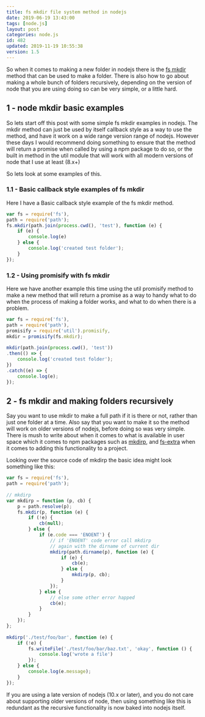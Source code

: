```yaml
---
title: fs mkdir file system method in nodejs
date: 2019-06-19 13:43:00
tags: [node.js]
layout: post
categories: node.js
id: 482
updated: 2019-11-19 10:55:38
version: 1.5
---
```


So when it comes to making a new folder in nodejs there is the [fs mkdir](https://nodejs.org/api/fs.html#fs_fs_mkdir_path_options_callback) method that can be used to make a folder. There is also how to go about making a whole bunch of folders recursively, depending on the version of node that you are using doing so can be very simple, or a little hard.

<!-- more -->

## 1 - node mkdir basic examples

So lets start off this post with some simple fs mkdir examples in nodejs. The mkdir method can just be used by itself callback style as a way to use the method, and have it work on a wide range version range of nodejs. However these days I would recommend doing something to ensure that the method will return a promise when called by using a npm package to do so, or the built in method in the util module that will work with all modern versions of node that I use at least (8.x+)

So lets look at some examples of this.

### 1.1 - Basic callback style examples of fs mkdir

Here I have a Basic callback style example of the fs mkdir method.

```js
var fs = require('fs'),
path = require('path');
fs.mkdir(path.join(process.cwd(), 'test'), function (e) {
    if (e) {
        console.log(e)
    } else {
        console.log('created test folder');
    }
});
```

### 1.2 - Using promisify with fs mkdir

Here we have another example this time using the util promisify method to make a new method that will return a promise as a way to handy what to do when the process of making a folder works, and what to do when there is a problem.

```js
var fs = require('fs'),
path = require('path'),
promisify = require('util').promisify,
mkdir = promisify(fs.mkdir);
 
mkdir(path.join(process.cwd(), 'test'))
.then(() => {
    console.log('created test folder');
})
.catch((e) => {
    console.log(e);
});
```

## 2 - fs mkdir and making folders recursively

Say you want to use mkdir to make a full path if it is there or not, rather than just one folder at a time. Also say that you want to make it so the method will work on older versions of nodejs, before doing so was very simple. There is mush to write about when it comes to what is available in user space which it comes to npm packages such as [mkdirp](/2017/11/14/nodejs-mkdirp/), and [fs-extra](/2018/01/08/nodejs-fs-extra/) when it comes to adding this functionality to a project.

Looking over the source code of mkdirp the basic idea might look something like this:

```js
var fs = require('fs'),
path = require('path');
 
// mkdirp
var mkdirp = function (p, cb) {
    p = path.resolve(p);
    fs.mkdir(p, function (e) {
        if (!e) {
            cb(null);
        } else {
            if (e.code === 'ENOENT') {
                // if 'ENOENT' code error call mkdirp
                // again with the dirname of current dir
                mkdirp(path.dirname(p), function (e) {
                    if (e) {
                        cb(e);
                    } else {
                        mkdirp(p, cb);
                    }
                });
            } else {
                // else some other error happed
                cb(e);
            }
        }
    });
};
 
mkdirp('./test/foo/bar', function (e) {
    if (!e) {
        fs.writeFile('./test/foo/bar/baz.txt', 'okay', function () {
            console.log('wrote a file')
        });
    } else {
        console.log(e.message);
    }
});
```

If you are using a late version of nodejs (10.x or later), and you do not care about supporting older versions of node, then using something like this is redundant as the recursive functionality is now baked into nodejs itself.